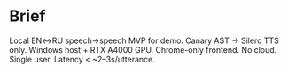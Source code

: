 # Brief
Local EN↔RU speech→speech MVP for demo. Canary AST → Silero TTS only.
Windows host +  RTX A4000 GPU. Chrome-only frontend.
No cloud. Single user. Latency < ~2–3s/utterance.